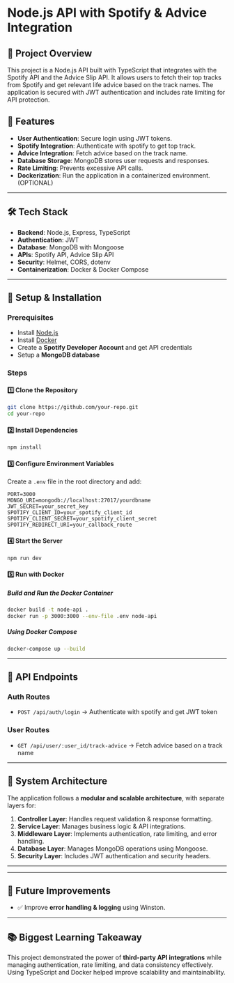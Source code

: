 # Node.js API with Spotify & Advice Integration

## 📌 Project Overview
This project is a Node.js API built with TypeScript that integrates with the Spotify API and the Advice Slip API. It allows users to fetch their top tracks from Spotify and get relevant life advice based on the track names. The application is secured with JWT authentication and includes rate limiting for API protection.

## 🚀 Features
- **User Authentication**: Secure login using JWT tokens.
- **Spotify Integration**: Authenticate with spotify to get top track.
- **Advice Integration**: Fetch advice based on the track name.
- **Database Storage**: MongoDB stores user requests and responses.
- **Rate Limiting**: Prevents excessive API calls.
- **Dockerization**: Run the application in a containerized environment.(OPTIONAL)

---

## 🛠️ Tech Stack
- **Backend**: Node.js, Express, TypeScript
- **Authentication**: JWT
- **Database**: MongoDB with Mongoose
- **APIs**: Spotify API, Advice Slip API
- **Security**: Helmet, CORS, dotenv
- **Containerization**: Docker & Docker Compose

---

## 🔧 Setup & Installation
### Prerequisites
- Install [Node.js](https://nodejs.org/)
- Install [Docker](https://www.docker.com/)
- Create a **Spotify Developer Account** and get API credentials
- Setup a **MongoDB database**

### Steps
#### 1️⃣ Clone the Repository
```sh
git clone https://github.com/your-repo.git
cd your-repo
```

#### 2️⃣ Install Dependencies
```sh
npm install
```

#### 3️⃣ Configure Environment Variables
Create a `.env` file in the root directory and add:
```env
PORT=3000
MONGO_URI=mongodb://localhost:27017/yourdbname
JWT_SECRET=your_secret_key
SPOTIFY_CLIENT_ID=your_spotify_client_id
SPOTIFY_CLIENT_SECRET=your_spotify_client_secret
SPOTIFY_REDIRECT_URI=your_callback_route
```

#### 4️⃣ Start the Server
```sh
npm run dev
```

#### 5️⃣ Run with Docker
##### Build and Run the Docker Container
```sh
docker build -t node-api .
docker run -p 3000:3000 --env-file .env node-api
```
##### Using Docker Compose
```sh
docker-compose up --build
```

---

## 📌 API Endpoints
### **Auth Routes**
- `POST /api/auth/login` → Authenticate with spotify and get JWT token

### **User Routes**
- `GET /api/user/:user_id/track-advice` → Fetch advice based on a track name

---

## 📜 System Architecture
The application follows a **modular and scalable architecture**, with separate layers for:
1. **Controller Layer**: Handles request validation & response formatting.
2. **Service Layer**: Manages business logic & API integrations.
3. **Middleware Layer**: Implements authentication, rate limiting, and error handling.
4. **Database Layer**: Manages MongoDB operations using Mongoose.
5. **Security Layer**: Includes JWT authentication and security headers.

---



---

## 🔮 Future Improvements
- ✅ Improve **error handling & logging** using Winston.

---

## 📚 Biggest Learning Takeaway
This project demonstrated the power of **third-party API integrations** while managing authentication, rate limiting, and data consistency effectively. Using TypeScript and Docker helped improve scalability and maintainability.




